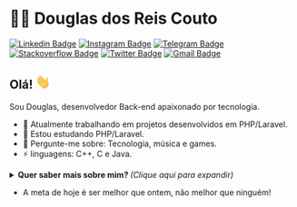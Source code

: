 # :man_technologist: Douglas dos Reis Couto

[![Linkedin Badge](https://img.shields.io/badge/-Linkedin-blue?style=flat-square&logo=Linkedin&logoColor=white&link=https://www.linkedin.com/in/douglasreiscouto/)](https://www.linkedin.com/in/douglasreiscouto/)
[![Instagram Badge](https://img.shields.io/badge/-Instagram-6633cc?style=flat-square&labelColor=6633cc&logo=instagram&logoColor=white&link=https://instagram.com/douglasreiscouto)](https://instagram.com/douglasreiscouto/)
[![Telegram Badge](https://img.shields.io/badge/Telegram-1ca0f1?style=flat-square&labelColor=1ca0f1&logo=telegram&logoColor=white&link=https://t.me/douglasreiscouto)](https://t.me/douglasreiscouto)
[![Stackoverflow Badge](https://img.shields.io/badge/-Stackoverflow-4CA143?style=flat-square&logo=Stackoverflow&logoColor=white&link=https://pt.stackoverflow.com/users/200645/douglas-reis)](https://pt.stackoverflow.com/users/200645/douglas-reis)
[![Twitter Badge](https://img.shields.io/badge/-Twitter-1ca0f1?style=flat-square&labelColor=1ca0f1&logo=twitter&logoColor=white&link=https://twitter.com/douglasr_couto)](https://twitter.com/douglascouto_)
[![Gmail Badge](https://img.shields.io/badge/-Gmail-c14438?style=flat-square&logo=Gmail&logoColor=white&link=mailto:douglasdosreiscouto@gmail.com)](mailto:douglasdosreiscouto@gmail.com)

## Olá! <img src="https://github.com/Douglas-Reis/Douglas-Reis/blob/master/assets/hi.gif" width="26px">

Sou Douglas, desenvolvedor Back-end apaixonado por tecnologia.

- 🔭 Atualmente trabalhando em projetos desenvolvidos em PHP/Laravel.
- 🌱 Estou estudando PHP/Laravel.
- 💬 Pergunte-me sobre: Tecnologia, música e games.
- ⚡ linguagens: C++, C e Java.

<details>
  <summary> <b> Quer saber mais sobre mim? </b> <i>(Clique aqui para expandir)</i> </summary>
  <br>

  [![Github Status](https://github-readme-stats.vercel.app/api?username=Douglas-Reis&show_icons=true&title_color=fff&icon_color=79ff97&text_color=9f9f9f&bg_color=151515)](https://github.com/Douglas-Reis/Douglas-Reis)

## Tecnologias
#### Conhecidas
  ![C](https://img.shields.io/badge/-C-blue?style=flat-square&logo=C&logoColor=white)
  ![C++](https://img.shields.io/badge/-C++-blue?style=flat-square&logo=C&logoColor=white)
  ![Java](https://img.shields.io/badge/-Java-E34F26?style=flat-square&logo=Java&logoColor=white)
  ![Eclipse](https://img.shields.io/badge/-Eclipse-5849BE?style=flat-square&logo=Eclipse&logoColor=white)
  ![VSCode](https://img.shields.io/badge/-VSCode-0085D1?style=flat-square&logo=visual-studio-code&logoColor=white)
  ![Windows](https://img.shields.io/badge/-Windows-00ADEF?style=flat-square&logo=windows&logoColor=white)
  ![MySQL](https://img.shields.io/badge/-MySQL-00758F?style=flat-square&logo=mysql&logoColor=white)
#### Interesse
  ![HTML5](https://img.shields.io/badge/-HTML5-E34F26?style=flat-square&logo=html5&logoColor=white)
  ![CSS3](https://img.shields.io/badge/-CSS3-549FDE?style=flat-square&logo=css3&logoColor=white)
  ![JavaScript](https://img.shields.io/badge/-JavaScript-F7B93E?style=flat-square&logo=javascript&logoColor=fff)
  ![React](https://img.shields.io/badge/-React-45b8d8?style=flat-square&logo=react&logoColor=white)
#### Estudando
  ![Git](https://img.shields.io/badge/-Git-F05032?style=flat-square&logo=git&logoColor=white)
  ![GitHub](https://img.shields.io/badge/-Github-000?style=flat-square&logo=Github&logoColor=white)
  ![PHP](https://img.shields.io/badge/-PHP-5849BE?style=flat-square&logo=PHP&logoColor=white)
  ![Laravel](https://img.shields.io/badge/-Laravel-E34F26?style=flat-square&logo=Laravel&logoColor=white)
  ---
</details>

- A meta de hoje é ser melhor que ontem, não melhor que ninguém!
